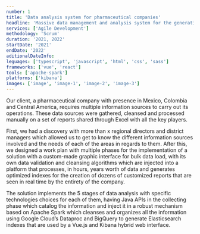```yaml
---
number: 1
title: 'Data analysis system for pharmaceutical companies'
headline: 'Massive data management and analysis system for the generation of customized reports and to look them up in real time.'
services: ['Agile Development']
methodology: 'Scrum'
duration: '2021, 2022'
startDate: '2021'
endDate: '2022'
aditionalDateInfo:
leguages: ['typescript', 'javascript', 'html', 'css', 'sass']
frameworks: ['vue', 'react']
tools: ['apache-spark']
platforms: ['kibana']
images: ['image', 'image-1', 'image-2', 'image-3']
---
```


Our client, a pharmaceutical company with presence in Mexico, Colombia and Central America, requires multiple information sources to carry out its operations. These data sources were gathered, cleansed and processed manually on a set of reports shared through Excel with all the key players.

First, we had a discovery with more than x regional directors and district managers which allowed us to get to know the different  information sources involved and the needs of each of the areas in regards to them. After this, we designed a work plan with multiple phases for the implementation of a solution with a custom-made graphic interface for bulk data load, with its own data validation and cleansing algorithms which are injected into a platform that processes, in hours, years worth of data and generates optimized indexes for the creation of dozens of customized reports that are seen in real time by the entirety of the company.

The solution implements the 5 stages of data analysis with specific technologies choices for each of them, having Java APIs in the collecting phase which catalog the information and inject it in a robust mechanism based on Apache Spark which cleanses and organizes all the information using Google Cloud’s Dataproc and BigQuery to generate Elasticsearch indexes that are used by a Vue.js and Kibana hybrid web interface.